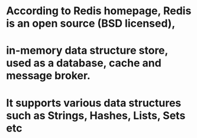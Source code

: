 # According to Redis homepage, Redis is an open source (BSD licensed), 
# in-memory data structure store, used as a database, cache and message broker.
# It supports various data structures such as Strings, Hashes, Lists, Sets etc
